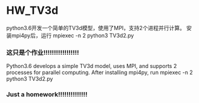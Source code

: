 # HW_TV3d

python3.6开发一个简单的TV3d模型，使用了MPI，支持2个进程并行计算。
安装mpi4py后，运行
mpiexec -n 2 python3 TV3d2.py

### 这只是个作业!!!!!!!!!!!!!!!!!

Python3.6 develops a simple TV3d model, uses MPI, and supports 2 processes for parallel computing. 
After installing mpi4py, run
mpiexec -n 2 python3 TV3d2.py

### Just a homework!!!!!!!!!!!!!!
